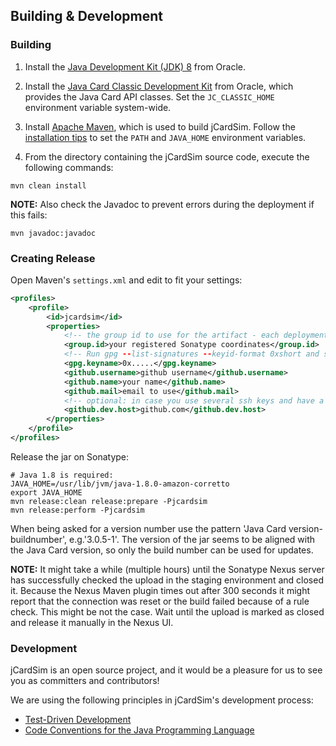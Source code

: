 ## Building & Development

### Building

1. Install the [Java Development Kit (JDK) 8](http://www.oracle.com/technetwork/java/javase/downloads/) from Oracle.

2. Install the [Java Card Classic Development Kit](http://www.oracle.com/technetwork/java/embedded/javacard/downloads/) from Oracle, which provides the Java Card API classes. Set the `JC_CLASSIC_HOME` environment variable system-wide.

3. Install [Apache Maven](https://maven.apache.org/download.html), which is used to build jCardSim. Follow the [installation tips](https://maven.apache.org/install.html) to set the `PATH` and `JAVA_HOME` environment variables.

4. From the directory containing the jCardSim source code, execute the following commands:

~~~
mvn clean install
~~~

__NOTE:__ Also check the Javadoc to prevent errors during the deployment if this fails: 

~~~
mvn javadoc:javadoc
~~~

### Creating Release

Open Maven's `settings.xml` and edit to fit your settings:

~~~xml
<profiles>
    <profile>
        <id>jcardsim</id>
        <properties>
            <!-- the group id to use for the artifact - each deployment must use a unique-->
            <group.id>your registered Sonatype coordinates</group.id>
            <!-- Run gpg --list-signatures --keyid-format 0xshort and select the key id -->
            <gpg.keyname>0x.....</gpg.keyname>
            <github.username>github username</github.username>
            <github.name>your name</github.name>
            <github.mail>email to use</github.mail>
            <!-- optional: in case you use several ssh keys and have a ssh host identifier set -->
            <github.dev.host>github.com</github.dev.host>
        </properties>
    </profile>
</profiles>
~~~

Release the jar on Sonatype:

~~~shell
# Java 1.8 is required:
JAVA_HOME=/usr/lib/jvm/java-1.8.0-amazon-corretto
export JAVA_HOME
mvn release:clean release:prepare -Pjcardsim
mvn release:perform -Pjcardsim
~~~

When being asked for a version number use the pattern 'Java Card version-buildnumber', e.g.'3.0.5-1'. 
The version of the jar seems to be aligned with the Java Card version, so only the build number can be used for updates.

__NOTE:__ It might take a while (multiple hours) until the Sonatype Nexus server has successfully checked the 
upload in the staging environment and closed it. Because the Nexus Maven plugin times out after 300 seconds 
it might report that the connection was reset or the build failed because of a rule check. 
This might be not the case. Wait until the upload is marked as closed and release it manually in the Nexus UI.

### Development
jCardSim is an open source project, and it would be a pleasure for us to see you as committers and contributors!

We are using the following principles in jCardSim's development process:

- [Test-Driven Development](http://en.wikipedia.org/wiki/Test-driven_development)
- [Code Conventions for the Java Programming Language](http://www.oracle.com/technetwork/java/codeconvtoc-136057.html)

